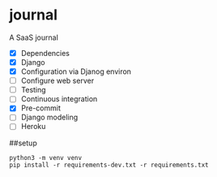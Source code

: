 # journal

A SaaS journal

- [X] Dependencies
- [X] Django
- [X] Configuration via Djanog environ
- [ ] Configure web server
- [ ] Testing
- [ ] Continuous integration
- [X] Pre-commit
- [ ] Django modeling
- [ ] Heroku

##setup

```
python3 -m venv venv
pip install -r requirements-dev.txt -r requirements.txt
```
